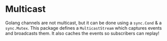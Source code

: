# Multicast

Golang channels are not multicast, but it can be done using a `sync.Cond` & a
`sync.Mutex`. This package defines a `MulticastStream` which captures events
and broadcasts them. It also caches the events so subscribers can replay!
